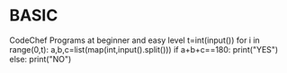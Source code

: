 # BASIC
CodeChef Programs at beginner and easy level
t=int(input())
for i in range(0,t):
    a,b,c=list(map(int,input().split()))
    if a+b+c==180:
        print("YES")
    else:
        print("NO")
    
